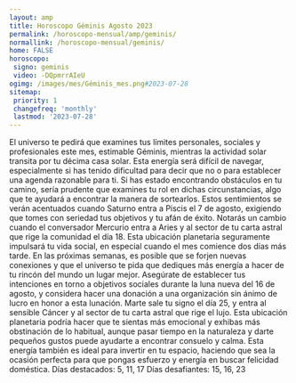 ```yaml
---
layout: amp
title: Horoscopo Géminis Agosto 2023 
permalink: /horoscopo-mensual/amp/geminis/
normallink: /horoscopo-mensual/geminis/
home: FALSE
horoscopo:
 signo: geminis
 video: -DQpmrrAIeU
ogimg: /images/mes/Géminis_mes.png#2023-07-28
sitemap:
 priority: 1
 changefreq: 'monthly'
 lastmod: '2023-07-28'
---
```



El universo te pedirá que examines tus límites personales, sociales y profesionales este mes, estimable Géminis, mientras la actividad solar transita por tu décima casa solar. Esta energía será difícil de navegar, especialmente si has tenido dificultad para decir que no o para establecer una agenda razonable para ti. Si has estado encontrando obstáculos en tu camino, sería prudente que examines tu rol en dichas circunstancias, algo que te ayudará a encontrar la manera de sortearlos. Estos sentimientos se verán acentuados cuando Saturno entra a Piscis el 7 de agosto, exigiendo que tomes con seriedad tus objetivos y tu afán de éxito.
Notarás un cambio cuando el conversador Mercurio entra a Aries y al sector de tu carta astral que rige la comunidad el día 18. Esta ubicación planetaria seguramente impulsará tu vida social, en especial cuando el mes comience dos días más tarde. En las próximas semanas, es posible que se forjen nuevas conexiones y que el universo te pida que dediques más energía a hacer de tu rincón del mundo un lugar mejor. Asegúrate de establecer tus intenciones en torno a objetivos sociales durante la luna nueva del 16 de agosto, y considera hacer una donación a una organización sin ánimo de lucro en honor a esta lunación.
Marte sale tu signo el día 25, y entra al sensible Cáncer y al sector de tu carta astral que rige el lujo. Esta ubicación planetaria podría hacer que te sientas más emocional y exhibas más obstinación de lo habitual, aunque pasar tiempo en la naturaleza y darte pequeños gustos puede ayudarte a encontrar consuelo y calma. Esta energía también es ideal para invertir en tu espacio, haciendo que sea la ocasión perfecta para que pongas esfuerzo y energía en buscar felicidad doméstica.
Días destacados: 5, 11, 17
Días desafiantes: 15, 16, 23